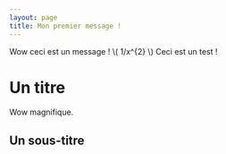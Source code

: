 ```yaml
---
layout: page
title: Mon premier message !
---
```

Wow ceci est un message ! \\( 1/x^{2} \\) Ceci est un test !

# Un titre
Wow magnifique.

## Un sous-titre
